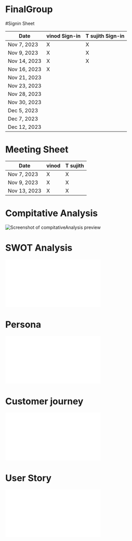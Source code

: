 # FinalGroup

#Signin Sheet

| Date        | vinod Sign-in    | T sujith Sign-in |
|-------------|------------------|------------------|
| Nov 7, 2023 |      X           |       X          |
| Nov 9, 2023 |      X           |       X          |            
| Nov 14, 2023|      X           |       X          |
| Nov 16, 2023|      X           |                  |
| Nov 21, 2023|                  |                  |
| Nov 23, 2023|                  |                  |
| Nov 28, 2023|                  |                  |
| Nov 30, 2023|                  |                  |
| Dec 5, 2023 |                  |                  |
| Dec 7, 2023 |                  |                  |
| Dec 12, 2023|                  |                  |





# Meeting Sheet


| Date        |     vinod        |     T sujith     |
|-------------|------------------|------------------|
| Nov 7, 2023 |       X          |       X          |
| Nov 9, 2023 |       X          |       X          |            
| Nov 13, 2023|       X          |       X          |











# Compitative Analysis  
![Screenshot of compitativeAnalysis preview](CompitativeAnalysis.png)

# SWOT Analysis
![file preview](SwotAnalysis.md)

# Persona
![Persona file preview](Persona.md)

# Customer journey
![Customer file preview](CustomerJourney.md)

# User Story
![User file preview](UserStory.md)
